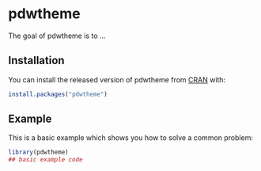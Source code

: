 
# pdwtheme

<!-- badges: start -->
<!-- badges: end -->

The goal of pdwtheme is to ...

## Installation

You can install the released version of pdwtheme from [CRAN](https://CRAN.R-project.org) with:

``` r
install.packages("pdwtheme")
```

## Example

This is a basic example which shows you how to solve a common problem:

``` r
library(pdwtheme)
## basic example code
```

